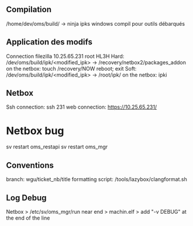 ## Compilation
/home/dev/oms/build/ -> ninja ipks
windows compil pour outils débarqués

## Application des modifs
Connection filezilla 10.25.65.231 root HL3H
Hard:
    /dev/oms/build/ipk/<modified_ipk> -> /recovery/netbox2/packages_addon
    on the netbox:
    touch /recovery/NOW
    reboot; exit
Soft:
    /dev/oms/build/ipk/<modified_ipk> -> /root/ipk/
    on the netbox: ipki

## Netbox
Ssh connection: ssh 231
web connection: https://10.25.65.231/
# Netbox bug
sv restart oms_restapi
sv restart oms_mgr


## Conventions
branch: wgu/ticket_nb/title
formatting script: /tools/lazybox/clangformat.sh

## Log Debug
Netbox > /etc/sv/oms_mgr/run
near end > machin.elf > add "-v DEBUG" at the end of the line 
